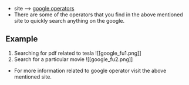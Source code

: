 - site --> [google operators](https://ahrefs.com/blog/google-advanced-search-operators/)
- There are some of the operators that you find in the above mentioned site to quickly search anything on the google.

## Example
1. Searching for pdf related to tesla
![[google_fu1.png]]
2. Search for a particular movie
![[google_fu2.png]]
- For more information related to google operator visit the above mentioned site.